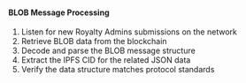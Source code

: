 #### BLOB Message Processing
1. Listen for new Royalty Admins submissions on the network
2. Retrieve BLOB data from the blockchain
3. Decode and parse the BLOB message structure
4. Extract the IPFS CID for the related JSON data
5. Verify the data structure matches protocol standards

